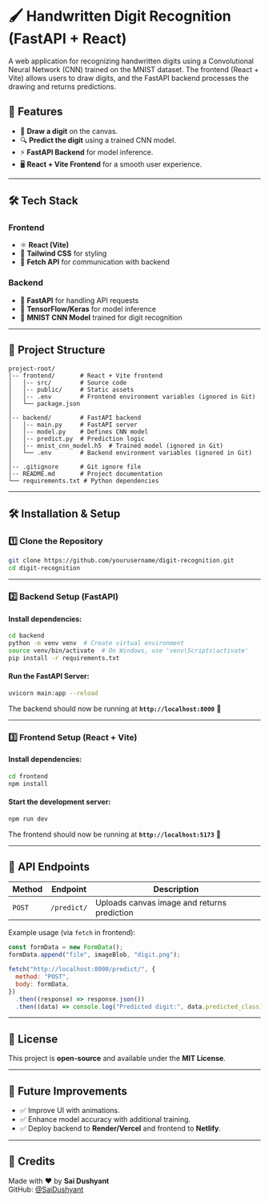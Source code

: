 # 🖌️ Handwritten Digit Recognition (FastAPI + React)

A web application for recognizing handwritten digits using a Convolutional Neural Network (CNN) trained on the MNIST dataset. The frontend (React + Vite) allows users to draw digits, and the FastAPI backend processes the drawing and returns predictions.

## 🚀 Features

- 🎨 **Draw a digit** on the canvas.
- 🔍 **Predict the digit** using a trained CNN model.
- ⚡ **FastAPI Backend** for model inference.
- 🖥️ **React + Vite Frontend** for a smooth user experience.

---

## 🛠️ Tech Stack

### **Frontend**

- ⚛️ **React (Vite)**
- 🎨 **Tailwind CSS** for styling
- 🔄 **Fetch API** for communication with backend

### **Backend**

- 🚀 **FastAPI** for handling API requests
- 🧠 **TensorFlow/Keras** for model inference
- 🔬 **MNIST CNN Model** trained for digit recognition

---

## 📂 Project Structure

```
project-root/
│-- frontend/       # React + Vite frontend
│   │-- src/        # Source code
│   │-- public/     # Static assets
│   │-- .env        # Frontend environment variables (ignored in Git)
│   └── package.json
│
│-- backend/        # FastAPI backend
│   │-- main.py     # FastAPI server
│   │-- model.py    # Defines CNN model
│   │-- predict.py  # Prediction logic
│   │-- mnist_cnn_model.h5  # Trained model (ignored in Git)
│   └── .env        # Backend environment variables (ignored in Git)
│
│-- .gitignore      # Git ignore file
│-- README.md       # Project documentation
└── requirements.txt # Python dependencies
```

---

## 🛠️ Installation & Setup

### **1️⃣ Clone the Repository**
```sh
git clone https://github.com/yourusername/digit-recognition.git
cd digit-recognition
```

---

### **2️⃣ Backend Setup (FastAPI)**
#### Install dependencies:
```sh
cd backend
python -m venv venv  # Create virtual environment
source venv/bin/activate  # On Windows, use 'venv\Scripts\activate'
pip install -r requirements.txt
```
#### Run the FastAPI Server:
```sh
uvicorn main:app --reload
```
The backend should now be running at **`http://localhost:8000`** 🚀

---

### **3️⃣ Frontend Setup (React + Vite)**
#### Install dependencies:
```sh
cd frontend
npm install
```
#### Start the development server:
```sh
npm run dev
```
The frontend should now be running at **`http://localhost:5173`** 🎨

---

## 🔗 API Endpoints

| Method | Endpoint           | Description               |
|--------|-------------------|---------------------------|
| `POST` | `/predict/`       | Uploads canvas image and returns prediction |

Example usage (via `fetch` in frontend):
```js
const formData = new FormData();
formData.append("file", imageBlob, "digit.png");

fetch("http://localhost:8000/predict/", {
  method: "POST",
  body: formData,
})
  .then((response) => response.json())
  .then((data) => console.log("Predicted digit:", data.predicted_class));
```

---

## 📜 License
This project is **open-source** and available under the **MIT License**.

---

## 🎯 Future Improvements
- ✅ Improve UI with animations.
- ✅ Enhance model accuracy with additional training.
- ✅ Deploy backend to **Render/Vercel** and frontend to **Netlify**.

---

## 🎉 Credits
Made with ❤️ by **Sai Dushyant**  
GitHub: [@SaiDushyant](https://github.com/SaiDushyant)

